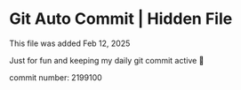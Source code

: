 # Git Auto Commit | Hidden File

This file was added Feb 12, 2025

Just for fun and keeping my daily git commit active 🤪

commit number: 2199100
